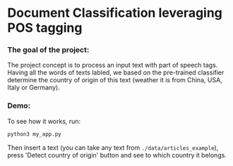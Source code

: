 # Document Classification leveraging POS tagging

### The goal of the project:
The project concept is to process an input text with part of speech tags. Having all the words of texts labled, we based on the pre-trained classifier determine the country of origin of this text (weather it is from China, USA, Italy or Germany).

### Demo:
To see how it works, run:
```bash
python3 my_app.py
```
Then insert a text (you can take any text from `./data/articles_example`), press 'Detect country of origin' button and see to which country it belongs.
